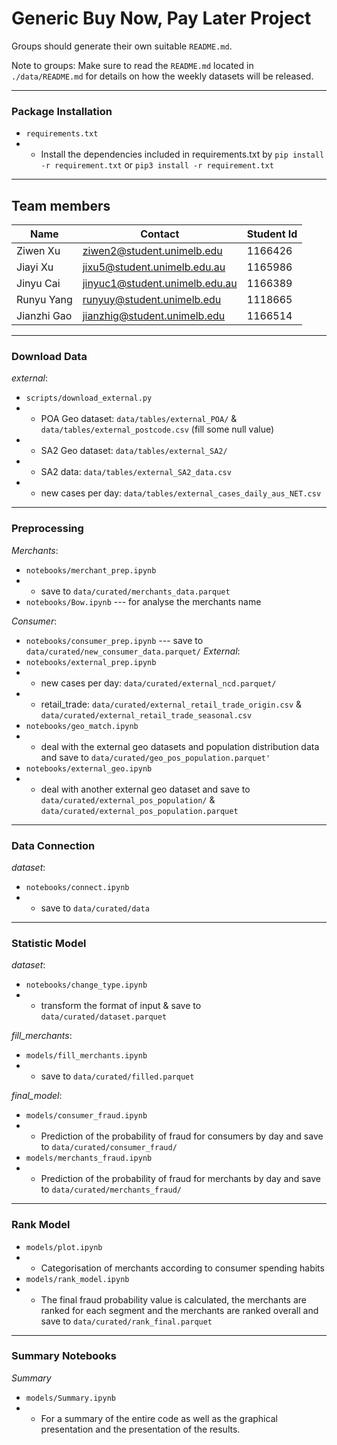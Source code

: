 
# Generic Buy Now, Pay Later Project
Groups should generate their own suitable `README.md`.

Note to groups: Make sure to read the `README.md` located in `./data/README.md` for details on how the weekly datasets will be released.

---

### Package Installation

- `requirements.txt`
- - Install the dependencies included in requirements.txt by `pip install -r requirement.txt` or `pip3 install -r requirement.txt`

---

## Team members
| Name | Contact | Student Id |
| ---- | ---- | ---- |
| Ziwen Xu | ziwen2@student.unimelb.edu | 1166426 |
| Jiayi Xu | jixu5@student.unimelb.edu.au | 1165986 |
| Jinyu Cai| jinyuc1@student.unimelb.edu.au | 1166389 |
| Runyu Yang| runyuy@student.unimelb.edu | 1118665 |
| Jianzhi Gao | jianzhig@student.unimelb.edu | 1166514 |

---

### Download Data 
*external*: 
- `scripts/download_external.py`  
- - POA Geo dataset: `data/tables/external_POA/` & `data/tables/external_postcode.csv` (fill some null value)
- - SA2 Geo dataset: `data/tables/external_SA2/`
- - SA2 data: `data/tables/external_SA2_data.csv`
- - new cases per day: `data/tables/external_cases_daily_aus_NET.csv`

---

### Preprocessing
*Merchants*: 
- `notebooks/merchant_prep.ipynb` 
- - save to `data/curated/merchants_data.parquet`
- `notebooks/Bow.ipynb` --- for analyse the merchants name

*Consumer*: 
- `notebooks/consumer_prep.ipynb` --- save to `data/curated/new_consumer_data.parquet/`
*External*: 
- `notebooks/external_prep.ipynb` 
- - new cases per day: `data/curated/external_ncd.parquet/`
- - retail_trade: `data/curated/external_retail_trade_origin.csv` & `data/curated/external_retail_trade_seasonal.csv`
- `notebooks/geo_match.ipynb` 
- - deal with the external geo datasets and population distribution data and save to `data/curated/geo_pos_population.parquet'`
- `notebooks/external_geo.ipynb` 
- - deal with another external geo dataset and save to `data/curated/external_pos_population/` & `data/curated/external_pos_population.parquet`

---

### Data Connection

*dataset*: 
- `notebooks/connect.ipynb` 
- - save to `data/curated/data`

---

### Statistic Model

*dataset*: 
- `notebooks/change_type.ipynb` 
- - transform the format of input & save to `data/curated/dataset.parquet`

*fill_merchants*: 
- `models/fill_merchants.ipynb` 
- - save to `data/curated/filled.parquet`

*final_model*:
- `models/consumer_fraud.ipynb`
- -  Prediction of the probability of fraud for consumers by day and save to `data/curated/consumer_fraud/`
- `models/merchants_fraud.ipynb`
- -  Prediction of the probability of fraud for merchants by day and save to `data/curated/merchants_fraud/`

---
### Rank Model

- `models/plot.ipynb`
- - Categorisation of merchants according to consumer spending habits
- `models/rank_model.ipynb`
- - The final fraud probability value is calculated, the merchants are ranked for each segment and the merchants are ranked overall and save to `data/curated/rank_final.parquet`

---
### Summary Notebooks
*Summary*
- `models/Summary.ipynb`
- - For a summary of the entire code as well as the graphical presentation and the presentation of the results.